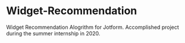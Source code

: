 # Widget-Recommendation
Widget Recommendation Alogrithm for Jotform. Accomplished project during the summer internship in 2020.

